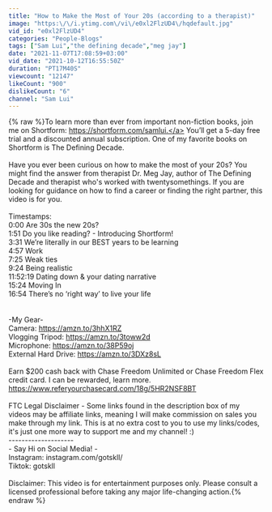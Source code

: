 ```yaml
---
title: "How to Make the Most of Your 20s (according to a therapist)"
image: "https:\/\/i.ytimg.com\/vi\/e0xl2FlzUD4\/hqdefault.jpg"
vid_id: "e0xl2FlzUD4"
categories: "People-Blogs"
tags: ["Sam Lui","the defining decade","meg jay"]
date: "2021-11-07T17:08:59+03:00"
vid_date: "2021-10-12T16:55:50Z"
duration: "PT17M40S"
viewcount: "12147"
likeCount: "900"
dislikeCount: "6"
channel: "Sam Lui"
---
```

{% raw %}To learn more than ever from important non-fiction books, join me on Shortform: <a rel="nofollow" target="blank" href="https://shortform.com/samlui.">https://shortform.com/samlui.</a> You’ll get a 5-day free trial and a discounted annual subscription. One of my favorite books on Shortform is The Defining Decade.<br /><br />Have you ever been curious on how to make the most of your 20s? You might find the answer from therapist Dr. Meg Jay, author of The Defining Decade and therapist who's worked with twentysomethings. If you are looking for guidance on how to find a career or finding the right partner, this video is for you.<br /><br />Timestamps:<br />0:00 Are 30s the new 20s?<br />1:51 Do you like reading? - Introducing Shortform!<br />3:31 We’re literally in our BEST years to be learning<br />4:57 Work<br />7:25 Weak ties<br />9:24 Being realistic<br />11:52:19 Dating down &amp; your dating narrative<br />15:24 Moving In<br />16:54 There’s no ‘right way’ to live your life<br /><br /><br />-My Gear-<br />Camera: <a rel="nofollow" target="blank" href="https://amzn.to/3hhX1RZ">https://amzn.to/3hhX1RZ</a><br />Vlogging Tripod: <a rel="nofollow" target="blank" href="https://amzn.to/3toww2d">https://amzn.to/3toww2d</a><br />Microphone: <a rel="nofollow" target="blank" href="https://amzn.to/38P59oj">https://amzn.to/38P59oj</a><br />External Hard Drive: <a rel="nofollow" target="blank" href="https://amzn.to/3DXz8sL">https://amzn.to/3DXz8sL</a><br /><br />Earn $200 cash back with Chase Freedom Unlimited or Chase Freedom Flex credit card. I can be rewarded, learn more.<br /><a rel="nofollow" target="blank" href="https://www.referyourchasecard.com/18g/5HR2NSF8BT">https://www.referyourchasecard.com/18g/5HR2NSF8BT</a><br /><br />FTC Legal Disclaimer - Some links found in the description box of my videos may be affiliate links, meaning I will make commission on sales you make through my link. This is at no extra cost to you to use my links/codes, it's just one more way to support me and my channel! :)<br />--------------------<br />- Say Hi on Social Media! -<br />Instagram: instagram.com/gotskll/<br />Tiktok: gotskll<br /><br />Disclaimer: This video is for entertainment purposes only. Please consult a licensed professional before taking any major life-changing action.{% endraw %}

